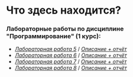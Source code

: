 ﻿# Что здесь находится?
 ### Лабораторные работы по дисциплине "Программирование" (1 курс):
  - *[Лабораторная работа 5](https://github.com/Gramdel/lab5)* / *[Описание + отчёт](https://github.com/Gramdel/lab5)*
  - *[Лабораторная работа 6](https://github.com/Gramdel/lab6)* / *[Описание + отчёт](https://github.com/Gramdel/lab5)*
  - *[Лабораторная работа 7](https://github.com/Gramdel/lab7)* / *[Описание + отчёт](https://github.com/Gramdel/lab5)*
  - *[Лабораторная работа 8](https://github.com/Gramdel/lab8)* / *[Описание + отчёт](https://github.com/Gramdel/lab5)*
